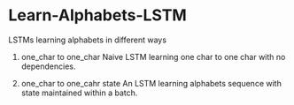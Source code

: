 # Learn-Alphabets-LSTM
LSTMs learning alphabets in different ways 

1. one_char to one_char
Naive LSTM learning one char to one char with no dependencies.

2. one_char to one_cahr state
An LSTM learning alphabets sequence with state maintained within a batch.
